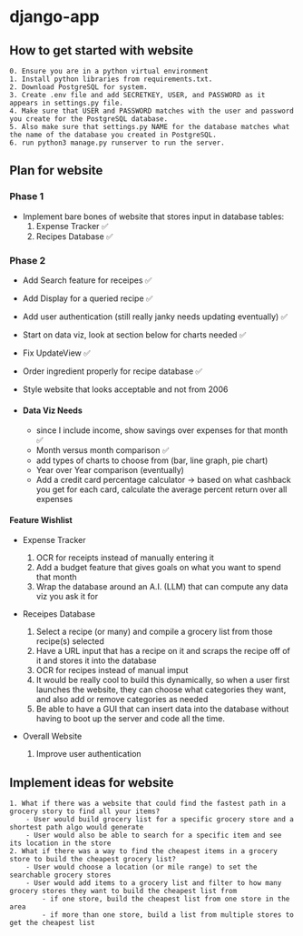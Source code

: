 # django-app

## How to get started with website

    0. Ensure you are in a python virtual environment
    1. Install python libraries from requirements.txt.
    2. Download PostgreSQL for system.
    3. Create .env file and add SECRETKEY, USER, and PASSWORD as it appears in settings.py file.
    4. Make sure that USER and PASSWORD matches with the user and password you create for the PostgreSQL database.
    5. Also make sure that settings.py NAME for the database matches what the name of the database you created in PostgreSQL.
    6. run python3 manage.py runserver to run the server.

## Plan for website

### Phase 1
 - Implement bare bones of website that stores input in database tables:
    1. Expense Tracker :white_check_mark:
    2. Recipes Database :white_check_mark:

### Phase 2
 - Add Search feature for receipes :white_check_mark:
 - Add Display for a queried recipe :white_check_mark:
 - Add user authentication (still really janky needs updating eventually) :white_check_mark:
 - Start on data viz, look at section below for charts needed :white_check_mark:
 - Fix UpdateView :white_check_mark:
 - Order ingredient properly for recipe database :white_check_mark:

 - Style website that looks acceptable and not from 2006

 - #### Data Viz Needs
    - since I include income, show savings over expenses for that month :white_check_mark:
    - Month versus month comparison :white_check_mark:
    - add types of charts to choose from (bar, line graph, pie chart)
    - Year over Year comparison (eventually) 
    - Add a credit card percentage calculator -> based on what cashback you get for each card, calculate the average percent return over all expenses

#### Feature Wishlist

- Expense Tracker
    1. OCR for receipts instead of manually entering it
    2. Add a budget feature that gives goals on what you want to spend that month
    3. Wrap the database around an A.I. (LLM) that can compute any data viz you ask it for

- Receipes Database
    1. Select a recipe (or many) and compile a grocery list from those recipe(s) selected
    2. Have a URL input that has a recipe on it and scraps the recipe off of it and stores it into the database 
    3. OCR for recipes instead of manual imput
    5. It would be really cool to build this dynamically, so when a user first launches the website, they can choose what categories they want, and also add or remove categories as needed
    6. Be able to have a GUI that can insert data into the database without having to boot up the server and code all the time.

- Overall Website
    1. Improve user authentication

## Implement ideas for website

    1. What if there was a website that could find the fastest path in a grocery story to find all your items?
        - User would build grocery list for a specific grocery store and a shortest path algo would generate
        - User would also be able to search for a specific item and see its location in the store
    2. What if there was a way to find the cheapest items in a grocery store to build the cheapest grocery list?
        - User would choose a location (or mile range) to set the searchable grocery stores
        - User would add items to a grocery list and filter to how many grocery stores they want to build the cheapest list from
            - if one store, build the cheapest list from one store in the area
            - if more than one store, build a list from multiple stores to get the cheapest list